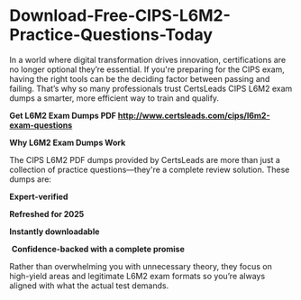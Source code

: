 # Download-Free-CIPS-L6M2-Practice-Questions-Today
<p>In a world where digital transformation drives innovation, certifications are no longer optional they&rsquo;re essential. If you&#39;re preparing for the CIPS exam, having the right tools can be the deciding factor between passing and failing. That&rsquo;s why so many professionals trust CertsLeads CIPS L6M2 exam dumps a smarter, more efficient way to train and qualify.</p> <p><strong>Get L6M2 Exam Dumps PDF&nbsp;<a href="http://www.certsleads.com/cips/l6m2-exam-questions">http://www.certsleads.com/cips/l6m2-exam-questions</a></strong></p> <p><strong>Why L6M2 Exam Dumps Work</strong></p> <p>The CIPS L6M2 PDF dumps provided by CertsLeads are more than just a collection of practice questions&mdash;they&#39;re a complete review solution. These dumps are:</p> <p><strong>Expert-verified</strong></p> <p><strong>Refreshed for 2025</strong></p> <p><strong>Instantly downloadable</strong></p> <p>&nbsp;<strong>Confidence-backed with a complete promise</strong></p> <p>Rather than overwhelming you with unnecessary theory, they focus on high-yield areas and legitimate L6M2 exam formats so you&rsquo;re always aligned with what the actual test demands.</p> <p>&nbsp;</p>
